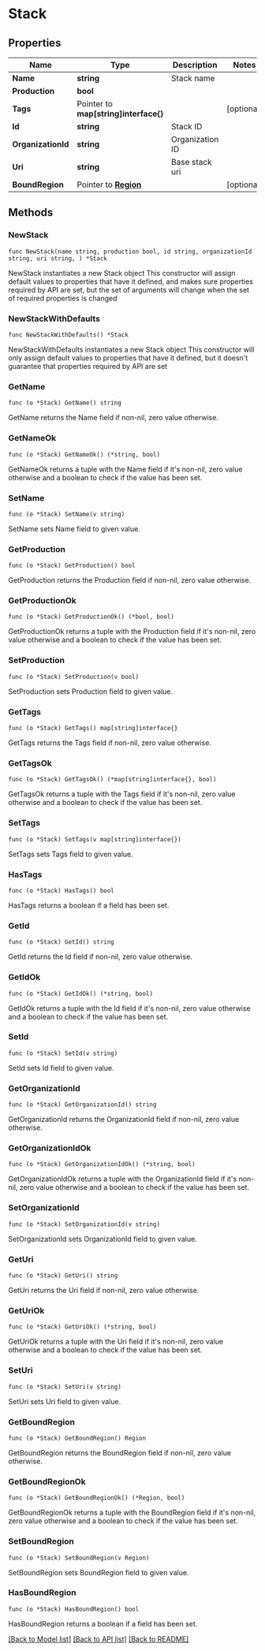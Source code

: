 # Stack

## Properties

Name | Type | Description | Notes
------------ | ------------- | ------------- | -------------
**Name** | **string** | Stack name | 
**Production** | **bool** |  | 
**Tags** | Pointer to **map[string]interface{}** |  | [optional] 
**Id** | **string** | Stack ID | 
**OrganizationId** | **string** | Organization ID | 
**Uri** | **string** | Base stack uri | 
**BoundRegion** | Pointer to [**Region**](Region.md) |  | [optional] 

## Methods

### NewStack

`func NewStack(name string, production bool, id string, organizationId string, uri string, ) *Stack`

NewStack instantiates a new Stack object
This constructor will assign default values to properties that have it defined,
and makes sure properties required by API are set, but the set of arguments
will change when the set of required properties is changed

### NewStackWithDefaults

`func NewStackWithDefaults() *Stack`

NewStackWithDefaults instantiates a new Stack object
This constructor will only assign default values to properties that have it defined,
but it doesn't guarantee that properties required by API are set

### GetName

`func (o *Stack) GetName() string`

GetName returns the Name field if non-nil, zero value otherwise.

### GetNameOk

`func (o *Stack) GetNameOk() (*string, bool)`

GetNameOk returns a tuple with the Name field if it's non-nil, zero value otherwise
and a boolean to check if the value has been set.

### SetName

`func (o *Stack) SetName(v string)`

SetName sets Name field to given value.


### GetProduction

`func (o *Stack) GetProduction() bool`

GetProduction returns the Production field if non-nil, zero value otherwise.

### GetProductionOk

`func (o *Stack) GetProductionOk() (*bool, bool)`

GetProductionOk returns a tuple with the Production field if it's non-nil, zero value otherwise
and a boolean to check if the value has been set.

### SetProduction

`func (o *Stack) SetProduction(v bool)`

SetProduction sets Production field to given value.


### GetTags

`func (o *Stack) GetTags() map[string]interface{}`

GetTags returns the Tags field if non-nil, zero value otherwise.

### GetTagsOk

`func (o *Stack) GetTagsOk() (*map[string]interface{}, bool)`

GetTagsOk returns a tuple with the Tags field if it's non-nil, zero value otherwise
and a boolean to check if the value has been set.

### SetTags

`func (o *Stack) SetTags(v map[string]interface{})`

SetTags sets Tags field to given value.

### HasTags

`func (o *Stack) HasTags() bool`

HasTags returns a boolean if a field has been set.

### GetId

`func (o *Stack) GetId() string`

GetId returns the Id field if non-nil, zero value otherwise.

### GetIdOk

`func (o *Stack) GetIdOk() (*string, bool)`

GetIdOk returns a tuple with the Id field if it's non-nil, zero value otherwise
and a boolean to check if the value has been set.

### SetId

`func (o *Stack) SetId(v string)`

SetId sets Id field to given value.


### GetOrganizationId

`func (o *Stack) GetOrganizationId() string`

GetOrganizationId returns the OrganizationId field if non-nil, zero value otherwise.

### GetOrganizationIdOk

`func (o *Stack) GetOrganizationIdOk() (*string, bool)`

GetOrganizationIdOk returns a tuple with the OrganizationId field if it's non-nil, zero value otherwise
and a boolean to check if the value has been set.

### SetOrganizationId

`func (o *Stack) SetOrganizationId(v string)`

SetOrganizationId sets OrganizationId field to given value.


### GetUri

`func (o *Stack) GetUri() string`

GetUri returns the Uri field if non-nil, zero value otherwise.

### GetUriOk

`func (o *Stack) GetUriOk() (*string, bool)`

GetUriOk returns a tuple with the Uri field if it's non-nil, zero value otherwise
and a boolean to check if the value has been set.

### SetUri

`func (o *Stack) SetUri(v string)`

SetUri sets Uri field to given value.


### GetBoundRegion

`func (o *Stack) GetBoundRegion() Region`

GetBoundRegion returns the BoundRegion field if non-nil, zero value otherwise.

### GetBoundRegionOk

`func (o *Stack) GetBoundRegionOk() (*Region, bool)`

GetBoundRegionOk returns a tuple with the BoundRegion field if it's non-nil, zero value otherwise
and a boolean to check if the value has been set.

### SetBoundRegion

`func (o *Stack) SetBoundRegion(v Region)`

SetBoundRegion sets BoundRegion field to given value.

### HasBoundRegion

`func (o *Stack) HasBoundRegion() bool`

HasBoundRegion returns a boolean if a field has been set.


[[Back to Model list]](../README.md#documentation-for-models) [[Back to API list]](../README.md#documentation-for-api-endpoints) [[Back to README]](../README.md)


